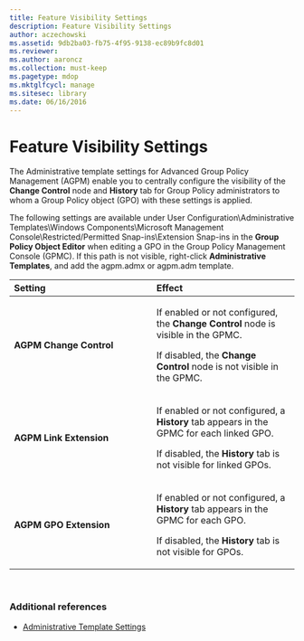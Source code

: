 ```yaml
---
title: Feature Visibility Settings
description: Feature Visibility Settings
author: aczechowski
ms.assetid: 9db2ba03-fb75-4f95-9138-ec89b9fc8d01
ms.reviewer:
ms.author: aaroncz
ms.collection: must-keep
ms.pagetype: mdop
ms.mktglfcycl: manage
ms.sitesec: library
ms.date: 06/16/2016
---
```



# Feature Visibility Settings


The Administrative template settings for Advanced Group Policy Management (AGPM) enable you to centrally configure the visibility of the **Change Control** node and **History** tab for Group Policy administrators to whom a Group Policy object (GPO) with these settings is applied.

The following settings are available under User Configuration\\Administrative Templates\\Windows Components\\Microsoft Management Console\\Restricted/Permitted Snap-ins\\Extension Snap-ins in the **Group Policy Object Editor** when editing a GPO in the Group Policy Management Console (GPMC). If this path is not visible, right-click **Administrative Templates**, and add the agpm.admx or agpm.adm template.

<table>
<colgroup>
<col width="50%" />
<col width="50%" />
</colgroup>
<thead>
<tr class="header">
<th align="left">Setting</th>
<th align="left">Effect</th>
</tr>
</thead>
<tbody>
<tr class="odd">
<td align="left"><p><strong>AGPM Change Control</strong></p></td>
<td align="left"><p>If enabled or not configured, the <strong>Change Control</strong> node is visible in the GPMC.</p>
<p>If disabled, the <strong>Change Control</strong> node is not visible in the GPMC.</p></td>
</tr>
<tr class="even">
<td align="left"><p><strong>AGPM Link Extension</strong></p></td>
<td align="left"><p>If enabled or not configured, a <strong>History</strong> tab appears in the GPMC for each linked GPO.</p>
<p>If disabled, the <strong>History</strong> tab is not visible for linked GPOs.</p></td>
</tr>
<tr class="odd">
<td align="left"><p><strong>AGPM GPO Extension</strong></p></td>
<td align="left"><p>If enabled or not configured, a <strong>History</strong> tab appears in the GPMC for each GPO.</p>
<p>If disabled, the <strong>History</strong> tab is not visible for GPOs.</p></td>
</tr>
</tbody>
</table>

 

### Additional references

-   [Administrative Template Settings](administrative-template-settings.md)

 

 





